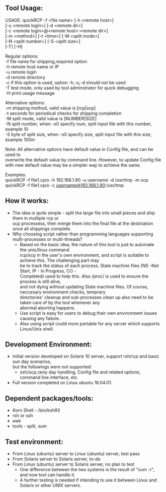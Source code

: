 Tool Usage:  
------------  
USAGE:  quickRCP -f \<file name\> [-h \<remote host\>]  
		[-u \<remote login\>] [-d \<remote dir\>]  
		[-c \<remote login\>@\<remote host\>:\<remote dir\>]  
		[-m \<method\>] [-t \<time\>] [-M \<split mode\>]  
		[-N \<split number\>] [-S \<split size\>]  
		[-T] [-H]  
  
Regular options:  
	-f 	file name for shipping,required option  
	-h	remote host name or IP  
	-u	remote login  
	-d	remote directory  
	-c	if this option is used, option -h,-u,-d should not be used  
	-T	test mode, only used by tool adminstrator for quick debugging   
	-H	print usage message  
  
Alternative options:  
	-m	shipping mothod, valid value is [rcp|scp]  
	-t	seconds for periodical checks for shipping completion  
	-M	split mode, valid value is [NUMBER|SIZE]  
	-N	split number, when -s0 specify num, split input file with this number, example 10  
	-S	byte of split size, when -s0 specify size, split input file with this size, example 100m   
  
Note: 	All alternative options have default value in Config file, and can be used to   
	overwrite the default value by command line. However, to update Config file   
	with new default value may be a simpler way to achieve the same.  
  
Examples:  
	 quickRCP -f file1.cpio -h 192.168.1.90 -u username -d /usr/tmp -m scp  
	 quickRCP -f file1.cpio -c username@192.168.1.90:/usr/tmp  
  
How it works:  
----------------------  
- The idea is quite simple - split the large file into small pieces and ship them in multiple rcp or   
scp processess, then merge them into the final file at the destination once all shippings complete.  
- Why choosing script rather than programming languages supporting multi-processes or multi-threads?  
	- Based on the basic idea, the nature of this tool is just to automate the unix/linux command  
rcp/scp in the user's own environment, and script is suitable to achieve this. The challenging part may   
be to track the status of each process. State machine files (NS -Not Start, IP - In Progress, CO -   
Completed) used to help this. Also /proc/<process id> is used to ensure the process is still alive,  
and not dying without updating State machine files. Of course, neccesary environment checks, temprary   
directories' cleanup and sub-processes clean up also need to be taken care of by the tool whenever any   
abormal aborting happens.  
	- Use script is easy for users to debug their own environment issues causing any failure.  
	- Also using script could more portable for any server which supports Linux/Unix shell.  
    
Development Environment:  
----------------------  
- Initial version developed on Solaris 10 server, support rsh/rcp and basic sun day scenarios,  
but the followings were not supported:  
	- ssh/scp,rainy day handling, Config file and related options, command line interface, etc.  
- Full version completed on Linux ubuntu 16.04.01.  
  
Dependent packages/tools:
----------------------  
- Korn Shell - /bin/ksh93  
- rsh or ssh  
- awk
- tools - split, sum
  
Test environment:  
-------------------  
- From Linux (ubuntu) server to Linux (ubuntu) server, test pass    
- From Solaris server to Solaris server, to-do  
- From Linux (ubuntu) server to Solaris server, no plan to test    
	- One difference between the two systems is the result of "sum -r", and now tool can handle it.     
	- A further testing is needed if intending to use it between Linux and Solaris or other UNIX servers.     
